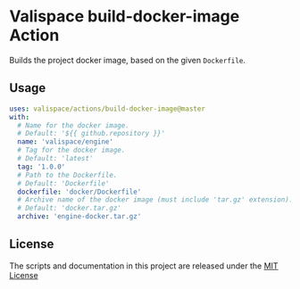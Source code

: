 # Valispace build-docker-image Action

Builds the project docker image, based on the given `Dockerfile`.

## Usage

<!-- start usage -->
```yaml
uses: valispace/actions/build-docker-image@master
with:
  # Name for the docker image.
  # Default: '${{ github.repository }}'
  name: 'valispace/engine'
  # Tag for the docker image.
  # Default: 'latest'
  tag: '1.0.0'
  # Path to the Dockerfile.
  # Default: 'Dockerfile'
  dockerfile: 'docker/Dockerfile'
  # Archive name of the docker image (must include 'tar.gz' extension).
  # Default: 'docker.tar.gz'
  archive: 'engine-docker.tar.gz'
```
<!-- end usage -->

## License

The scripts and documentation in this project are released under the [MIT License](LICENSE)
